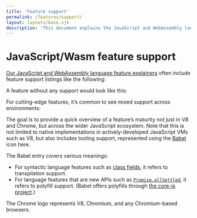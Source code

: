 ```yaml
---
title: 'Feature support'
permalink: /features/support/
layout: layouts/base.njk
description: 'This document explains the JavaScript and WebAssembly language feature support listings as used on the V8 website.'
---
```

# JavaScript/Wasm feature support

[Our JavaScript and WebAssembly language feature explainers](/features) often include feature support listings like the following:

<feature-support chrome="71"
                 firefox="65"
                 safari="12"
                 nodejs="12"
                 babel="yes"></feature-support>

A feature without any support would look like this:

<feature-support chrome="no"
                 firefox="no"
                 safari="no"
                 nodejs="no"
                 babel="no"></feature-support>

For cutting-edge features, it’s common to see mixed support across environments:

<feature-support chrome="partial"
                 firefox="yes"
                 safari="yes"
                 nodejs="no"
                 babel="yes"></feature-support>

The goal is to provide a quick overview of a feature’s maturity not just in V8 and Chrome, but across the wider JavaScript ecosystem. Note that this is not limited to native implementations in actively-developed JavaScript VMs such as V8, but also includes tooling support, represented using the [Babel](https://babeljs.io/) icon here.

The Babel entry covers various meanings:

- For syntactic language features such as [class fields](/features/class-fields), it refers to transpilation support.
- For language features that are new APIs such as [`Promise.allSettled`](/features/promise-combinators#promise.allsettled), it refers to polyfill support. (Babel offers polyfills through [the core-js project](https://github.com/zloirock/core-js).)

The Chrome logo represents V8, Chromium, and any Chromium-based browsers.

